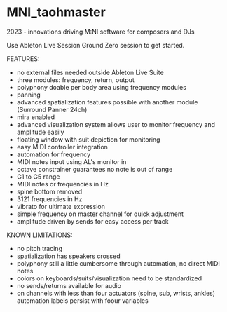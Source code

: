 # MNI_taohmaster
2023 - innovations driving M:NI software for composers and DJs

Use Ableton Live Session Ground Zero session to get started.

FEATURES:
- no external files needed outside Ableton Live Suite
- three modules: frequency, return, output
- polyphony doable per body area using frequency modules
- panning
- advanced spatialization features possible with another module (Surround Panner 24ch)
- mira enabled
- advanced visualization system allows user to monitor frequency and amplitude easily
- floating window with suit depiction for monitoring
- easy MIDI controller integration
- automation for frequency
- MIDI notes input using AL's monitor in
- octave constrainer guarantees no note is out of range
- G1 to G5 range
- MIDI notes or frequencies in Hz
- spine bottom removed
- 3121 frequencies in Hz
- vibrato for ultimate expression
- simple frequency on master channel for quick adjustment
- amplitude driven by sends for easy access per track

KNOWN LIMITATIONS:
- no pitch tracing
- spatialization has speakers crossed
- polyphony still a little cumbersome through automation, no direct MIDI notes
- colors on keyboards/suits/visualization need to be standardized
- no sends/returns available for audio
- on channels with less than four actuators (spine, sub, wrists, ankles) automation labels persist with foour variables


